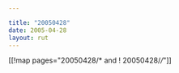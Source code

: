 ```yaml
---

title: "20050428"
date: 2005-04-28
layout: rut
---
```


[[!map pages="20050428/* and ! 20050428/*/*"]]
